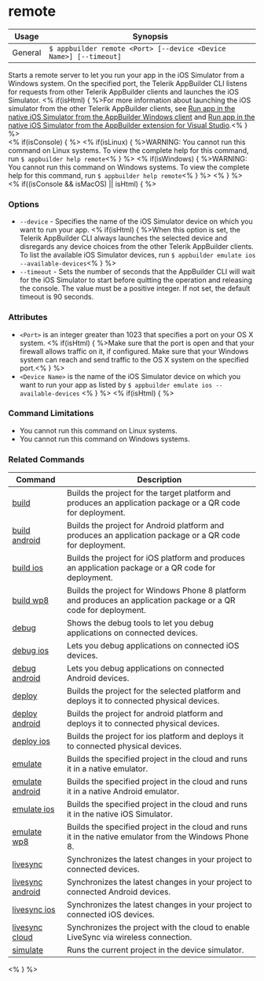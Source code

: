 remote
==========

Usage | Synopsis
------|-------
General | `$ appbuilder remote <Port> [--device <Device Name>] [--timeout]`

Starts a remote server to let you run your app in the iOS Simulator from a Windows system. On the specified port, the Telerik AppBuilder CLI listens for requests from other Telerik AppBuilder clients and launches the iOS Simulator. <% if(isHtml) { %>For more information about launching the iOS simulator from the other Telerik AppBuilder clients, see [Run app in the native iOS Simulator from the AppBuilder Windows client](http://docs.telerik.com/platform/appbuilder/testing-your-app/running-in-emulators/ios-emulator#run-app-in-the-native-ios-simulator-from-the-appbuilder-windows-client) and [Run app in the native iOS Simulator from the AppBuilder extension for Visual Studio](http://docs.telerik.com/platform/appbuilder/testing-your-app/running-in-emulators/ios-emulator#run-app-in-the-native-ios-simulator-from-the-appbuilder-extension-for-visual-studio).<% } %>  
<% if(isConsole) { %>
<% if(isLinux) { %>WARNING: You cannot run this command on Linux systems. To view the complete help for this command, run `$ appbuilder help remote`<% } %>
<% if(isWindows) { %>WARNING: You cannot run this command on Windows systems. To view the complete help for this command, run `$ appbuilder help remote`<% } %> 
<% } %> 
<% if((isConsole && isMacOS) || isHtml) { %>
### Options
* `--device` - Specifies the name of the iOS Simulator device on which you want to run your app. <% if(isHtml) { %>When this option is set, the Telerik AppBuilder CLI always launches the selected device and disregards any device choices from the other Telerik AppBuilder clients.  To list the available iOS Simulator devices, run `$ appbuilder emulate ios --available-devices`<% } %> 
* `--timeout` - Sets the number of seconds that the AppBuilder CLI will wait for the iOS Simulator to start before quitting the operation and releasing the console. The value must be a positive integer. If not set, the default timeout is 90 seconds.

### Attributes
* `<Port>` is an integer greater than 1023 that specifies a port on your OS X system. <% if(isHtml) { %>Make sure that the port is open and that your firewall allows traffic on it, if configured. Make sure that your Windows system can reach and send traffic to the OS X system on the specified port.<% } %>   
* `<Device Name>` is the name of the iOS Simulator device on which you want to run your app as listed by `$ appbuilder emulate ios --available-devices`
<% } %> 
<% if(isHtml) { %> 
### Command Limitations

* You cannot run this command on Linux systems.
* You cannot run this command on Windows systems.

### Related Commands

Command | Description
----------|----------
[build](build.html) | Builds the project for the target platform and produces an application package or a QR code for deployment.
[build android](build-android.html) | Builds the project for Android platform and produces an application package or a QR code for deployment.
[build ios](build-ios.html) | Builds the project for iOS platform and produces an application package or a QR code for deployment.
[build wp8](build-wp8.html) | Builds the project for Windows Phone 8 platform and produces an application package or a QR code for deployment.
[debug](debug.html) | Shows the debug tools to let you debug applications on connected devices.
[debug ios](debug-ios.html) | Lets you debug applications on connected iOS devices.
[debug android](debug-android.html) | Lets you debug applications on connected Android devices.
[deploy](deploy.html) | Builds the project for the selected platform and deploys it to connected physical devices.
[deploy android](deploy-android.html) | Builds the project for android platform and deploys it to connected physical devices.
[deploy ios](deploy-ios.html) | Builds the project for ios platform and deploys it to connected physical devices.
[emulate](emulate.html) | Builds the specified project in the cloud and runs it in a native emulator.
[emulate android](emulate-android.html) | Builds the specified project in the cloud and runs it in a native Android emulator.
[emulate ios](emulate-ios.html) | Builds the specified project in the cloud and runs it in the native iOS Simulator.
[emulate wp8](emulate-wp8.html) | Builds the specified project in the cloud and runs it in the native emulator from the Windows Phone 8.
[livesync](livesync.html) | Synchronizes the latest changes in your project to connected devices.
[livesync android](livesync-android.html) | Synchronizes the latest changes in your project to connected Android devices.
[livesync ios](livesync-ios.html) | Synchronizes the latest changes in your project to connected iOS devices.
[livesync cloud](livesync-cloud.html) | Synchronizes the project with the cloud to enable LiveSync via wireless connection.
[simulate](simulate.html) | Runs the current project in the device simulator.
<% } %>